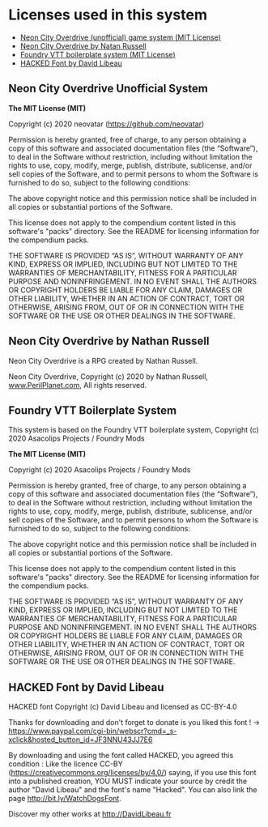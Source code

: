 # Licenses used in this system

- [Neon City Overdrive (unofficial) game system (MIT License)](#neon-city-overdrive-unofficial-system)
- [Neon City Overdrive by Natan Russell](#neon-city-overdrive-by-nathan-russell)
- [Foundry VTT boilerplate system (MIT License)](#foundry-vtt-boilerplate-system)
- [HACKED Font by David Libeau](#hacked-font-by-david-libeau)

## Neon City Overdrive Unofficial System

**The MIT License (MIT)**

Copyright (c) 2020 neovatar (https://github.com/neovatar)

Permission is hereby granted, free of charge, to any person
obtaining a copy of this software and associated documentation
files (the “Software”), to deal in the Software without
restriction, including without limitation the rights to use,
copy, modify, merge, publish, distribute, sublicense, and/or sell
copies of the Software, and to permit persons to whom the
Software is furnished to do so, subject to the following
conditions:

The above copyright notice and this permission notice shall be
included in all copies or substantial portions of the Software.

This license does not apply to the compendium content listed in this software's
"packs" directory. See the README for licensing information for the compendium
packs.

THE SOFTWARE IS PROVIDED “AS IS”, WITHOUT WARRANTY OF ANY KIND,
EXPRESS OR IMPLIED, INCLUDING BUT NOT LIMITED TO THE WARRANTIES
OF MERCHANTABILITY, FITNESS FOR A PARTICULAR PURPOSE AND
NONINFRINGEMENT. IN NO EVENT SHALL THE AUTHORS OR COPYRIGHT
HOLDERS BE LIABLE FOR ANY CLAIM, DAMAGES OR OTHER LIABILITY,
WHETHER IN AN ACTION OF CONTRACT, TORT OR OTHERWISE, ARISING
FROM, OUT OF OR IN CONNECTION WITH THE SOFTWARE OR THE USE OR
OTHER DEALINGS IN THE SOFTWARE.

## Neon City Overdrive by Nathan Russell

Neon City Overdrive is a RPG created by Nathan Russell.

Neon City Overdrive, Copyright (c) 2020 by Nathan Russell, www.PerilPlanet.com, All rights reserved.

## Foundry VTT Boilerplate System

This system is based on the Foundry VTT boilerplate system, Copyright (c) 2020 Asacolips Projects / Foundry Mods

**The MIT License (MIT)**

Copyright (c) 2020 Asacolips Projects / Foundry Mods

Permission is hereby granted, free of charge, to any person
obtaining a copy of this software and associated documentation
files (the “Software”), to deal in the Software without
restriction, including without limitation the rights to use,
copy, modify, merge, publish, distribute, sublicense, and/or sell
copies of the Software, and to permit persons to whom the
Software is furnished to do so, subject to the following
conditions:

The above copyright notice and this permission notice shall be
included in all copies or substantial portions of the Software.

This license does not apply to the compendium content listed in this software's
"packs" directory. See the README for licensing information for the compendium
packs.

THE SOFTWARE IS PROVIDED “AS IS”, WITHOUT WARRANTY OF ANY KIND,
EXPRESS OR IMPLIED, INCLUDING BUT NOT LIMITED TO THE WARRANTIES
OF MERCHANTABILITY, FITNESS FOR A PARTICULAR PURPOSE AND
NONINFRINGEMENT. IN NO EVENT SHALL THE AUTHORS OR COPYRIGHT
HOLDERS BE LIABLE FOR ANY CLAIM, DAMAGES OR OTHER LIABILITY,
WHETHER IN AN ACTION OF CONTRACT, TORT OR OTHERWISE, ARISING
FROM, OUT OF OR IN CONNECTION WITH THE SOFTWARE OR THE USE OR
OTHER DEALINGS IN THE SOFTWARE.

## HACKED Font by David Libeau

HACKED font Copyright (c) David Libeau and licensed as CC-BY-4.0

Thanks for downloading and don't forget to donate is you liked this font ! -> https://www.paypal.com/cgi-bin/webscr?cmd=_s-xclick&hosted_button_id=JF3NNU43JJ7E6

By downloading and using the font called HACKED, you agreed this condition :
Like the licence CC-BY (https://creativecommons.org/licenses/by/4.0/) saying, if you use this font into a published creation, YOU MUST indicate your source by credit the author "David Libeau" and the font's name "Hacked". You can also link the page http://bit.ly/WatchDogsFont.

Discover my other works at http://DavidLibeau.fr
